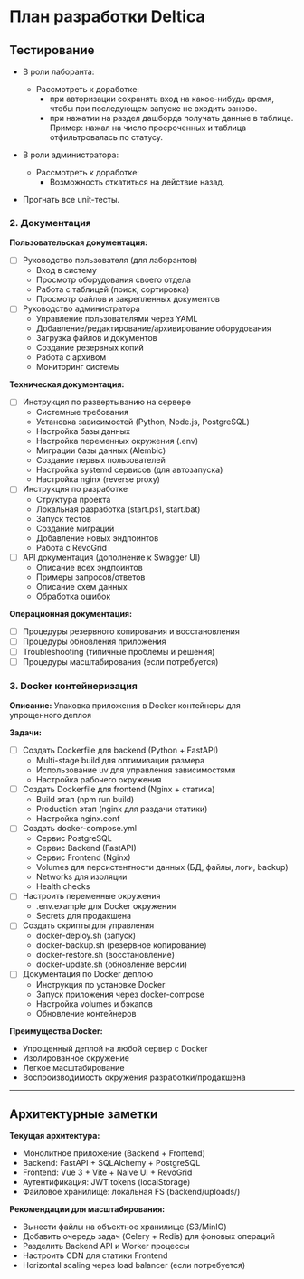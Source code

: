 # План разработки Deltica

## Тестирование
- В роли лаборанта:
  - Рассмотреть к доработке: 
    - при авторизации сохранять вход на какое-нибудь время, чтобы при последующем запуске не входить заново.
    - при нажатии на раздел дашборда получать данные в таблице. Пример: нажал на число просроченных и таблица отфильтровалась по статусу.
- В роли администратора:
  - Рассмотреть к доработке: 
    - Возможность откатиться на действие назад.

- Прогнать все unit-тесты.

### 2. Документация

**Пользовательская документация:**
- [ ] Руководство пользователя (для лаборантов)
  - Вход в систему
  - Просмотр оборудования своего отдела
  - Работа с таблицей (поиск, сортировка)
  - Просмотр файлов и закрепленных документов
- [ ] Руководство администратора
  - Управление пользователями через YAML
  - Добавление/редактирование/архивирование оборудования
  - Загрузка файлов и документов
  - Создание резервных копий
  - Работа с архивом
  - Мониторинг системы

**Техническая документация:**
- [ ] Инструкция по развертыванию на сервере
  - Системные требования
  - Установка зависимостей (Python, Node.js, PostgreSQL)
  - Настройка базы данных
  - Настройка переменных окружения (.env)
  - Миграции базы данных (Alembic)
  - Создание первых пользователей
  - Настройка systemd сервисов (для автозапуска)
  - Настройка nginx (reverse proxy)
- [ ] Инструкция по разработке
  - Структура проекта
  - Локальная разработка (start.ps1, start.bat)
  - Запуск тестов
  - Создание миграций
  - Добавление новых эндпоинтов
  - Работа с RevoGrid
- [ ] API документация (дополнение к Swagger UI)
  - Описание всех эндпоинтов
  - Примеры запросов/ответов
  - Описание схем данных
  - Обработка ошибок

**Операционная документация:**
- [ ] Процедуры резервного копирования и восстановления
- [ ] Процедуры обновления приложения
- [ ] Troubleshooting (типичные проблемы и решения)
- [ ] Процедуры масштабирования (если потребуется)

### 3. Docker контейнеризация

**Описание:** Упаковка приложения в Docker контейнеры для упрощенного деплоя

**Задачи:**
- [ ] Создать Dockerfile для backend (Python + FastAPI)
  - Multi-stage build для оптимизации размера
  - Использование uv для управления зависимостями
  - Настройка рабочего окружения
- [ ] Создать Dockerfile для frontend (Nginx + статика)
  - Build этап (npm run build)
  - Production этап (nginx для раздачи статики)
  - Настройка nginx.conf
- [ ] Создать docker-compose.yml
  - Сервис PostgreSQL
  - Сервис Backend (FastAPI)
  - Сервис Frontend (Nginx)
  - Volumes для персистентности данных (БД, файлы, логи, backup)
  - Networks для изоляции
  - Health checks
- [ ] Настроить переменные окружения
  - .env.example для Docker окружения
  - Secrets для продакшена
- [ ] Создать скрипты для управления
  - docker-deploy.sh (запуск)
  - docker-backup.sh (резервное копирование)
  - docker-restore.sh (восстановление)
  - docker-update.sh (обновление версии)
- [ ] Документация по Docker деплою
  - Инструкция по установке Docker
  - Запуск приложения через docker-compose
  - Настройка volumes и бэкапов
  - Обновление контейнеров

**Преимущества Docker:**
- Упрощенный деплой на любой сервер с Docker
- Изолированное окружение
- Легкое масштабирование
- Воспроизводимость окружения разработки/продакшена

---

## Архитектурные заметки

**Текущая архитектура:**
- Монолитное приложение (Backend + Frontend)
- Backend: FastAPI + SQLAlchemy + PostgreSQL
- Frontend: Vue 3 + Vite + Naive UI + RevoGrid
- Аутентификация: JWT tokens (localStorage)
- Файловое хранилище: локальная FS (backend/uploads/)

**Рекомендации для масштабирования:**
- Вынести файлы на объектное хранилище (S3/MinIO)
- Добавить очередь задач (Celery + Redis) для фоновых операций
- Разделить Backend API и Worker процессы
- Настроить CDN для статики Frontend
- Horizontal scaling через load balancer (если потребуется)

